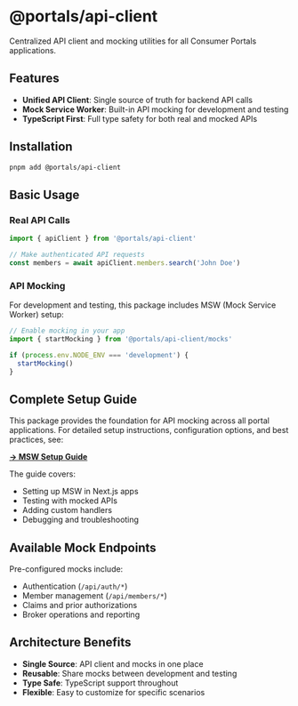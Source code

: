 # @portals/api-client

Centralized API client and mocking utilities for all Consumer Portals applications.

## Features

- **Unified API Client**: Single source of truth for backend API calls
- **Mock Service Worker**: Built-in API mocking for development and testing
- **TypeScript First**: Full type safety for both real and mocked APIs

## Installation

```bash
pnpm add @portals/api-client
```

## Basic Usage

### Real API Calls

```typescript
import { apiClient } from '@portals/api-client'

// Make authenticated API requests
const members = await apiClient.members.search('John Doe')
```

### API Mocking

For development and testing, this package includes MSW (Mock Service Worker) setup:

```typescript
// Enable mocking in your app
import { startMocking } from '@portals/api-client/mocks'

if (process.env.NODE_ENV === 'development') {
  startMocking()
}
```

## Complete Setup Guide

This package provides the foundation for API mocking across all portal applications. For detailed setup instructions, configuration options, and best practices, see:

**[→ MSW Setup Guide](../../docs/msw-setup.md)**

The guide covers:
- Setting up MSW in Next.js apps
- Testing with mocked APIs
- Adding custom handlers
- Debugging and troubleshooting

## Available Mock Endpoints

Pre-configured mocks include:
- Authentication (`/api/auth/*`)
- Member management (`/api/members/*`)
- Claims and prior authorizations
- Broker operations and reporting

## Architecture Benefits

- **Single Source**: API client and mocks in one place
- **Reusable**: Share mocks between development and testing
- **Type Safe**: TypeScript support throughout
- **Flexible**: Easy to customize for specific scenarios 